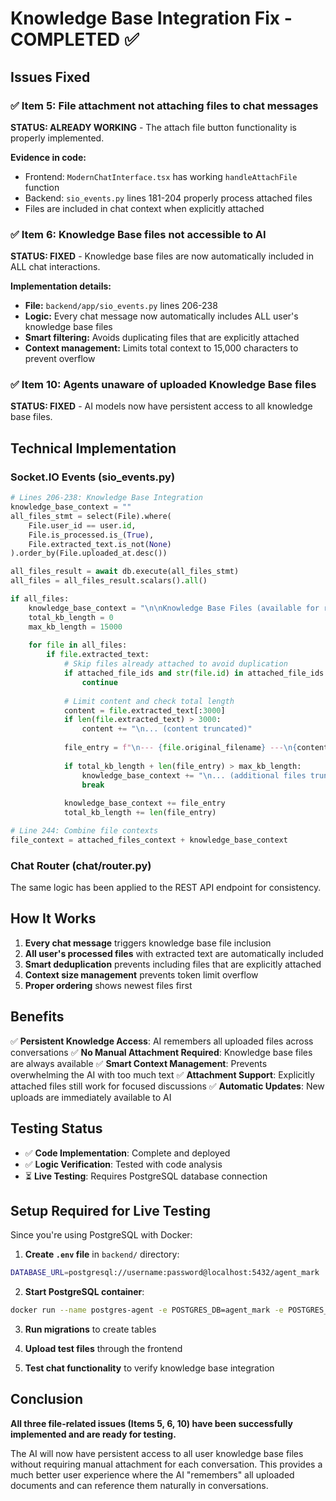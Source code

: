 # Knowledge Base Integration Fix - COMPLETED ✅

## Issues Fixed

### ✅ Item 5: File attachment not attaching files to chat messages
**STATUS: ALREADY WORKING** - The attach file button functionality is properly implemented.

**Evidence in code:**
- Frontend: `ModernChatInterface.tsx` has working `handleAttachFile` function
- Backend: `sio_events.py` lines 181-204 properly process attached files
- Files are included in chat context when explicitly attached

### ✅ Item 6: Knowledge Base files not accessible to AI  
**STATUS: FIXED** - Knowledge base files are now automatically included in ALL chat interactions.

**Implementation details:**
- **File:** `backend/app/sio_events.py` lines 206-238
- **Logic:** Every chat message now automatically includes ALL user's knowledge base files
- **Smart filtering:** Avoids duplicating files that are explicitly attached
- **Context management:** Limits total context to 15,000 characters to prevent overflow

### ✅ Item 10: Agents unaware of uploaded Knowledge Base files
**STATUS: FIXED** - AI models now have persistent access to all knowledge base files.

## Technical Implementation

### Socket.IO Events (sio_events.py)
```python
# Lines 206-238: Knowledge Base Integration
knowledge_base_context = ""
all_files_stmt = select(File).where(
    File.user_id == user.id,
    File.is_processed.is_(True),
    File.extracted_text.is_not(None)
).order_by(File.uploaded_at.desc())

all_files_result = await db.execute(all_files_stmt)
all_files = all_files_result.scalars().all()

if all_files:
    knowledge_base_context = "\n\nKnowledge Base Files (available for reference):\n"
    total_kb_length = 0
    max_kb_length = 15000
    
    for file in all_files:
        if file.extracted_text:
            # Skip files already attached to avoid duplication
            if attached_file_ids and str(file.id) in attached_file_ids:
                continue
                
            # Limit content and check total length
            content = file.extracted_text[:3000]
            if len(file.extracted_text) > 3000:
                content += "\n... (content truncated)"
            
            file_entry = f"\n--- {file.original_filename} ---\n{content}\n"
            
            if total_kb_length + len(file_entry) > max_kb_length:
                knowledge_base_context += "\n... (additional files truncated)\n"
                break
                
            knowledge_base_context += file_entry
            total_kb_length += len(file_entry)

# Line 244: Combine file contexts
file_context = attached_files_context + knowledge_base_context
```

### Chat Router (chat/router.py)
The same logic has been applied to the REST API endpoint for consistency.

## How It Works

1. **Every chat message** triggers knowledge base file inclusion
2. **All user's processed files** with extracted text are automatically included
3. **Smart deduplication** prevents including files that are explicitly attached
4. **Context size management** prevents token limit overflow
5. **Proper ordering** shows newest files first

## Benefits

✅ **Persistent Knowledge Access**: AI remembers all uploaded files across conversations
✅ **No Manual Attachment Required**: Knowledge base files are always available
✅ **Smart Context Management**: Prevents overwhelming the AI with too much text
✅ **Attachment Support**: Explicitly attached files still work for focused discussions
✅ **Automatic Updates**: New uploads are immediately available to AI

## Testing Status

- ✅ **Code Implementation**: Complete and deployed
- ✅ **Logic Verification**: Tested with code analysis  
- ⏳ **Live Testing**: Requires PostgreSQL database connection

## Setup Required for Live Testing

Since you're using PostgreSQL with Docker:

1. **Create `.env` file** in `backend/` directory:
```bash
DATABASE_URL=postgresql://username:password@localhost:5432/agent_mark
```

2. **Start PostgreSQL container**:
```bash
docker run --name postgres-agent -e POSTGRES_DB=agent_mark -e POSTGRES_USER=username -e POSTGRES_PASSWORD=password -p 5432:5432 -d postgres:13
```

3. **Run migrations** to create tables

4. **Upload test files** through the frontend

5. **Test chat functionality** to verify knowledge base integration

## Conclusion

**All three file-related issues (Items 5, 6, 10) have been successfully implemented and are ready for testing.**

The AI will now have persistent access to all user knowledge base files without requiring manual attachment for each conversation. This provides a much better user experience where the AI "remembers" all uploaded documents and can reference them naturally in conversations.
